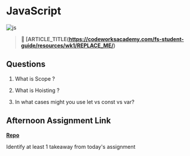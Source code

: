 # JavaScript

![js](https://bcw.blob.core.windows.net/public/img/courses/js.gif)

> **📖 [ARTICLE_TITLE(https://codeworksacademy.com/fs-student-guide/resources/wk1/REPLACE_ME/)**

## Questions

1. What is Scope ?

2. What is Hoisting ?

3. In what cases might you use let vs const vs var?

## Afternoon Assignment Link

**[Repo](https://github.com/{{ghname}}/<ASSIGNMENT_REPO>)**

Identify at least 1 takeaway from today's assignment
